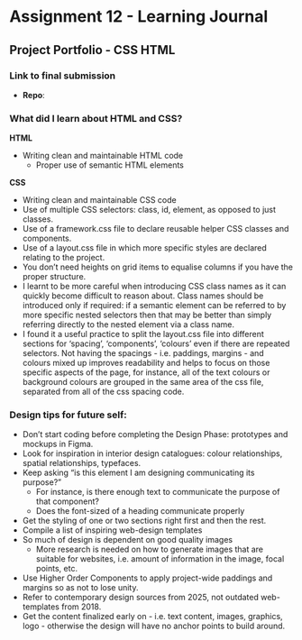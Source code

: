 # Assignment 12 \- Learning Journal

## Project Portfolio \- CSS HTML

### Link to final submission

- **Repo**:

### What did I learn about HTML and CSS?

**HTML**

- Writing clean and maintainable HTML code
  - Proper use of semantic HTML elements

**CSS**

- Writing clean and maintainable CSS code
- Use of multiple CSS selectors: class, id, element, as opposed to just classes.
- Use of a framework.css file to declare reusable helper CSS classes and components.
- Use of a layout.css file in which more specific styles are declared relating to the project.
- You don’t need heights on grid items to equalise columns if you have the proper structure.
- I learnt to be more careful when introducing CSS class names as it can quickly become difficult to reason about. Class names should be introduced only if required: if a semantic element can be referred to by more specific nested selectors then that may be better than simply referring directly to the nested element via a class name.
- I found it a useful practice to split the layout.css file into different sections for ‘spacing’, ‘components’, ‘colours’ even if there are repeated selectors. Not having the spacings \- i.e. paddings, margins \- and colours mixed up improves readability and helps to focus on those specific aspects of the page, for instance, all of the text colours or background colours are grouped in the same area of the css file, separated from all of the css spacing code.

### Design tips for future self:

- Don’t start coding before completing the Design Phase: prototypes and mockups in Figma.
- Look for inspiration in interior design catalogues: colour relationships, spatial relationships, typefaces.
- Keep asking “is this element I am designing communicating its purpose?”
  - For instance, is there enough text to communicate the purpose of that component?
  - Does the font-sized of a heading communicate properly
- Get the styling of one or two sections right first and then the rest.
- Compile a list of inspiring web-design templates
- So much of design is dependent on good quality images
  - More research is needed on how to generate images that are suitable for websites, i.e. amount of information in the image, focal points, etc.
- Use Higher Order Components to apply project-wide paddings and margins so as not to lose unity.
- Refer to contemporary design sources from 2025, not outdated web-templates from 2018\.
- Get the content finalized early on \- i.e. text content, images, graphics, logo \- otherwise the design will have no anchor points to build around.
